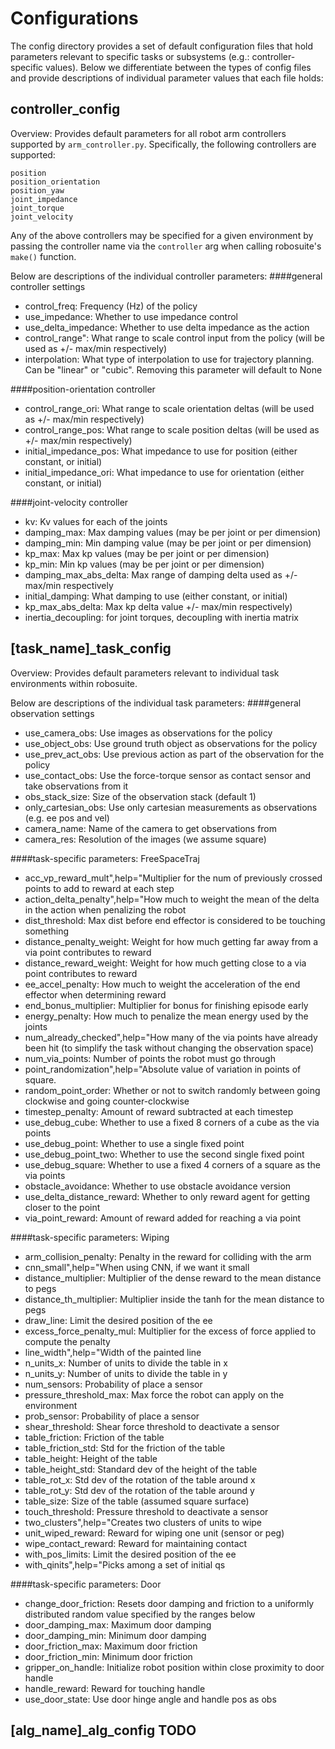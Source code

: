 Configurations
======

The config directory provides a set of default configuration files that hold parameters relevant to specific tasks or subsystems (e.g.: controller-specific values).
Below we differentiate between the types of config files and provide descriptions of individual parameter values that each file holds:

controller_config
------
Overview: Provides default parameters for all robot arm controllers supported by `arm_controller.py`. Specifically, the following controllers are supported:

    position
    position_orientation
    position_yaw
    joint_impedance
    joint_torque
    joint_velocity
    
Any of the above controllers may be specified for a given environment by passing the controller name via the `controller` arg when calling robosuite's `make()` function.

Below are descriptions of the individual controller parameters:
####general controller settings
* control_freq: Frequency (Hz) of the policy
* use_impedance: Whether to use impedance control
* use_delta_impedance: Whether to use delta impedance as the action
* control_range": What range to scale control input from the policy (will be used as +/- max/min respectively)
* interpolation: What type of interpolation to use for trajectory planning. Can be "linear" or "cubic". Removing this parameter will default to None

####position-orientation controller
* control_range_ori: What range to scale orientation deltas (will be used as +/- max/min respectively)
* control_range_pos: What range to scale position deltas (will be used as +/- max/min respectively)
* initial_impedance_pos: What impedance to use for position (either constant, or initial)
* initial_impedance_ori: What impedance to use for orientation (either constant, or initial)

####joint-velocity controller
* kv: Kv values for each of the joints
* damping_max: Max damping values (may be per joint or per dimension)
* damping_min: Min damping value (may be per joint or per dimension)
* kp_max: Max kp values (may be per joint or per dimension)
* kp_min: Min kp values (may be per joint or per dimension)
* damping_max_abs_delta: Max range of damping delta used as +/- max/min respectively
* initial_damping: What damping to use (either constant, or initial)
* kp_max_abs_delta: Max kp delta value +/- max/min respectively)
* inertia_decoupling: for joint torques, decoupling with inertia matrix

[task_name]_task_config
--------
Overview: Provides default parameters relevant to individual task environments within robosuite.

Below are descriptions of the individual task parameters:
####general observation settings
* use_camera_obs: Use images as observations for the policy
* use_object_obs: Use ground truth object as observations for the policy
* use_prev_act_obs: Use previous action as part of the observation for the policy
* use_contact_obs: Use the force-torque sensor as contact sensor and take observations from it
* obs_stack_size: Size of the observation stack (default 1)
* only_cartesian_obs: Use only cartesian measurements as observations (e.g. ee pos and vel)
* camera_name: Name of the camera to get observations from
* camera_res: Resolution of the images (we assume square)

####task-specific parameters: FreeSpaceTraj
* acc_vp_reward_mult",help="Multiplier for the num of previously crossed points to add to reward at each step
* action_delta_penalty",help="How much to weight the mean of the delta in the action when penalizing the robot
* dist_threshold: Max dist before end effector is considered to be touching something
* distance_penalty_weight: Weight for how much getting far away from a via point contributes to reward
* distance_reward_weight: Weight for how much getting close to a via point contributes to reward
* ee_accel_penalty: How much to weight the acceleration of the end effector when determining reward
* end_bonus_multiplier: Multiplier for bonus for finishing episode early
* energy_penalty: How much to penalize the mean energy used by the joints
* num_already_checked",help="How many of the via points have already been hit (to simplify the task without changing the observation space)
* num_via_points: Number of points the robot must go through
* point_randomization",help="Absolute value of variation in points of square.
* random_point_order: Whether or not to switch randomly between going clockwise and going counter-clockwise
* timestep_penalty: Amount of reward subtracted at each timestep
* use_debug_cube: Whether to use a fixed 8 corners of a cube as the via points
* use_debug_point: Whether to use a single fixed point
* use_debug_point_two: Whether to use the second single fixed point
* use_debug_square: Whether to use a fixed 4 corners of a square as the via points
* obstacle_avoidance: Whether to use obstacle avoidance version
* use_delta_distance_reward: Whether to only reward agent for getting closer to the point
* via_point_reward: Amount of reward added for reaching a via point

####task-specific parameters: Wiping
* arm_collision_penalty: Penalty in the reward for colliding with the arm
* cnn_small",help="When using CNN, if we want it small
* distance_multiplier: Multiplier of the dense reward to the mean distance to pegs
* distance_th_multiplier: Multiplier inside the tanh for the mean distance to pegs
* draw_line: Limit the desired position of the ee
* excess_force_penalty_mul: Multiplier for the excess of force applied to compute the penalty
* line_width",help="Width of the painted line
* n_units_x: Number of units to divide the table in x
* n_units_y: Number of units to divide the table in y
* num_sensors: Probability of place a sensor
* pressure_threshold_max: Max force the robot can apply on the environment
* prob_sensor: Probability of place a sensor
* shear_threshold: Shear force threshold to deactivate a sensor
* table_friction: Friction of the table
* table_friction_std: Std for the friction of the table
* table_height: Height of the table
* table_height_std: Standard dev of the height of the table
* table_rot_x: Std dev of the rotation of the table around x
* table_rot_y: Std dev of the rotation of the table around y
* table_size: Size of the table (assumed square surface)
* touch_threshold: Pressure threshold to deactivate a sensor
* two_clusters",help="Creates two clusters of units to wipe
* unit_wiped_reward: Reward for wiping one unit (sensor or peg)
* wipe_contact_reward: Reward for maintaining contact
* with_pos_limits: Limit the desired position of the ee
* with_qinits",help="Picks among a set of initial qs

####task-specific parameters: Door 
* change_door_friction: Resets door damping and friction to a uniformly distributed random value specified by the ranges below
* door_damping_max: Maximum door damping
* door_damping_min: Minimum door damping
* door_friction_max: Maximum door friction
* door_friction_min: Minimum door friction
* gripper_on_handle: Initialize robot position within close proximity to door handle
* handle_reward: Reward for touching handle
* use_door_state: Use door hinge angle and handle pos as obs

[alg_name]_alg_config TODO
--------